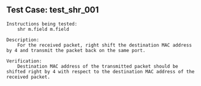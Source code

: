 Test Case: test_shr_001
-------------------------

    Instructions being tested:
        shr m.field m.field

    Description:
        For the received packet, right shift the destination MAC address by 4 and transmit the packet back on the same port.

    Verification:
        Destination MAC address of the transmitted packet should be shifted right by 4 with respect to the destination MAC address of the received packet.

